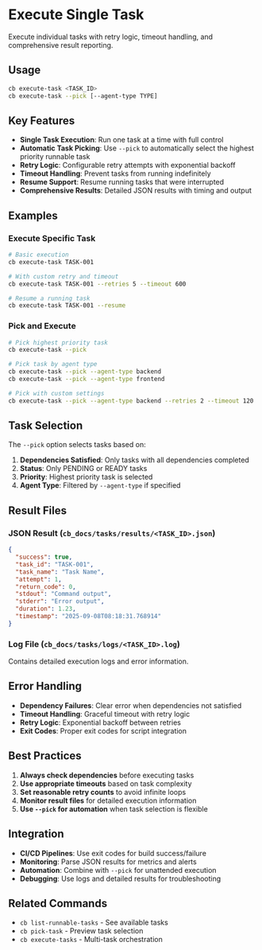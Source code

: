 # Execute Single Task

Execute individual tasks with retry logic, timeout handling, and comprehensive result reporting.

## Usage

```bash
cb execute-task <TASK_ID>
cb execute-task --pick [--agent-type TYPE]
```

## Key Features

- **Single Task Execution**: Run one task at a time with full control
- **Automatic Task Picking**: Use `--pick` to automatically select the highest priority runnable task
- **Retry Logic**: Configurable retry attempts with exponential backoff
- **Timeout Handling**: Prevent tasks from running indefinitely
- **Resume Support**: Resume running tasks that were interrupted
- **Comprehensive Results**: Detailed JSON results with timing and output

## Examples

### Execute Specific Task
```bash
# Basic execution
cb execute-task TASK-001

# With custom retry and timeout
cb execute-task TASK-001 --retries 5 --timeout 600

# Resume a running task
cb execute-task TASK-001 --resume
```

### Pick and Execute
```bash
# Pick highest priority task
cb execute-task --pick

# Pick task by agent type
cb execute-task --pick --agent-type backend
cb execute-task --pick --agent-type frontend

# Pick with custom settings
cb execute-task --pick --agent-type backend --retries 2 --timeout 120
```

## Task Selection

The `--pick` option selects tasks based on:

1. **Dependencies Satisfied**: Only tasks with all dependencies completed
2. **Status**: Only PENDING or READY tasks
3. **Priority**: Highest priority task is selected
4. **Agent Type**: Filtered by `--agent-type` if specified

## Result Files

### JSON Result (`cb_docs/tasks/results/<TASK_ID>.json`)
```json
{
  "success": true,
  "task_id": "TASK-001",
  "task_name": "Task Name",
  "attempt": 1,
  "return_code": 0,
  "stdout": "Command output",
  "stderr": "Error output",
  "duration": 1.23,
  "timestamp": "2025-09-08T08:18:31.768914"
}
```

### Log File (`cb_docs/tasks/logs/<TASK_ID>.log`)
Contains detailed execution logs and error information.

## Error Handling

- **Dependency Failures**: Clear error when dependencies not satisfied
- **Timeout Handling**: Graceful timeout with retry logic
- **Retry Logic**: Exponential backoff between retries
- **Exit Codes**: Proper exit codes for script integration

## Best Practices

1. **Always check dependencies** before executing tasks
2. **Use appropriate timeouts** based on task complexity
3. **Set reasonable retry counts** to avoid infinite loops
4. **Monitor result files** for detailed execution information
5. **Use `--pick` for automation** when task selection is flexible

## Integration

- **CI/CD Pipelines**: Use exit codes for build success/failure
- **Monitoring**: Parse JSON results for metrics and alerts
- **Automation**: Combine with `--pick` for unattended execution
- **Debugging**: Use logs and detailed results for troubleshooting

## Related Commands

- `cb list-runnable-tasks` - See available tasks
- `cb pick-task` - Preview task selection
- `cb execute-tasks` - Multi-task orchestration
